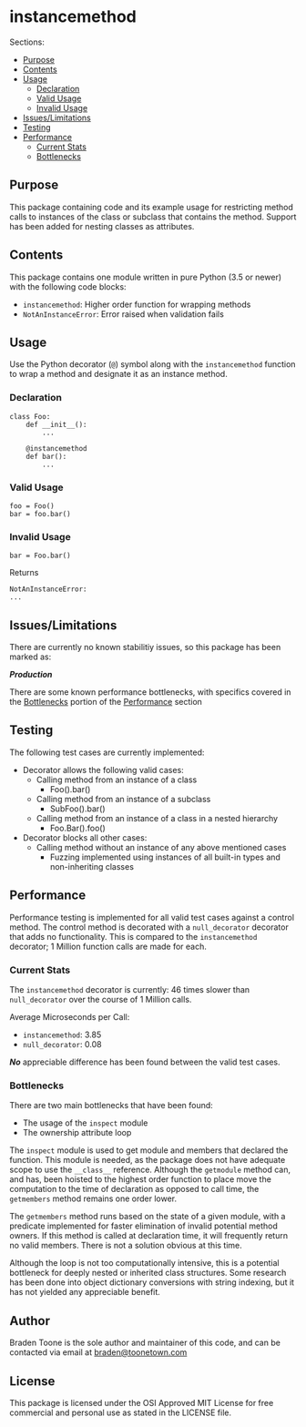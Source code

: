 # instancemethod

Sections:

- [Purpose](#purpose)
- [Contents](#contents)
- [Usage](#usage)
    - [Declaration](#declaration)
    - [Valid Usage](#valid-usage)
    - [Invalid Usage](#invalid-usage)
- [Issues/Limitations](#issueslimitations)
- [Testing](#testing)
- [Performance](#performance)
    - [Current Stats](#current-stats)
    - [Bottlenecks](#bottlenecks)

## Purpose

This package containing code and its example usage for restricting
method calls to instances of the class or subclass that contains the
method. Support has been added for nesting classes as attributes. 

## Contents

This package contains one module written in pure Python (3.5 or newer)
with the following code blocks:

- `instancemethod`: Higher order function for wrapping methods
- `NotAnInstanceError`: Error raised when validation fails

## Usage

Use the Python decorator (`@`) symbol along with the `instancemethod`
function to wrap a method and designate it as an instance method.

### Declaration

    class Foo:
        def __init__():
            ...
    
        @instancemethod
        def bar():
            ...

### Valid Usage

    foo = Foo()
    bar = foo.bar()

### Invalid Usage

    bar = Foo.bar()

Returns

    NotAnInstanceError:
    ...

## Issues/Limitations

There are currently no known stabilitiy issues, so this package has 
been marked as:

***Production***

There are some known performance bottlenecks, with specifics covered
in the [Bottlenecks](#bottlenecks) portion of the 
[Performance](#performance) section

## Testing

The following test cases are currently implemented:

- Decorator allows the following valid cases:
    - Calling method from an instance of a class
        - Foo().bar()
    - Calling method from an instance of a subclass
        - SubFoo().bar()
    - Calling method from an instance of a class in a nested hierarchy
        - Foo.Bar().foo()
- Decorator blocks all other cases:
    - Calling method without an instance of any above mentioned cases
        - Fuzzing implemented using instances of all built-in types
        and non-inheriting classes

## Performance

Performance testing is implemented for all valid test cases against a
control method. The control method is 
decorated with a `null_decorator` decorator that adds no functionality. 
This is compared to the `instancemethod` decorator; 1 Million 
function calls are made for each.

### Current Stats

The `instancemethod` decorator is currently:
46
times slower than `null_decorator` over the course of 1 Million calls.

Average Microseconds per Call:

- `instancemethod`: 3.85
- `null_decorator`: 0.08

***No*** appreciable difference has been found between the valid test
cases.

### Bottlenecks

There are two main bottlenecks that have been found:

- The usage of the `inspect` module
- The ownership attribute loop

The `inspect` module is used to get module and members that declared 
the function. This module is needed, as the package does not have 
adequate scope to use the `__class__` reference. Although the 
`getmodule` method can, and has, been hoisted to the highest order
function to place move the computation to the time of declaration as
opposed to call time, the `getmembers` method remains one order lower.

The `getmembers` method runs based on the state of a given module,
with a predicate implemented for faster elimination of invalid
potential method owners. If this method is called at declaration time,
it will frequently return no valid members. There is not a solution
obvious at this time.

Although the loop is not too computationally intensive, this is a
potential bottleneck for deeply nested or inherited class structures.
Some research has been done into object dictionary conversions with 
string indexing, but it has not yielded any appreciable benefit.

## Author

Braden Toone is the sole author and maintainer of this code, and can
be contacted via email at braden@toonetown.com

## License

This package is licensed under the OSI Approved MIT License for free
commercial and personal use as stated in the LICENSE file.
